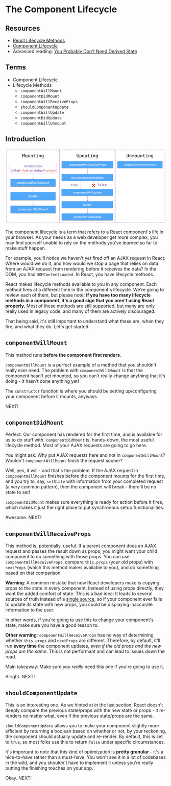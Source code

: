 # The Component Lifecycle

## Resources

* [React Lifecycle Methods](https://engineering.musefind.com/react-lifecycle-methods-how-and-when-to-use-them-2111a1b692b1)
* [Component Lifecycle](https://www.tutorialspoint.com/reactjs/reactjs_component_life_cycle.htm)
* Advanced reading: [You Probably Don't Need Derived State](https://reactjs.org/blog/2018/06/07/you-probably-dont-need-derived-state.html)

## Terms

* Component Lifecycle
* Lifecycle Methods
  - `componentWillMount`
  - `componentDidMount`
  - `componentWillReceiveProps`
  - `shouldComponentUpdate`
  - `componentWillUpdate`
  - `componentDidUpdate`
  - `componentWillUnmount`

## Introduction

![lifecycle](./assets/component_lifecycle.png)

The component lifecycle is a term that refers to a React component's life in your browser. As your needs as a web developer get more complex, you may find yourself unable to rely on the methods you've learned so far to make stuff happen.

For example, you'll notice we haven't yet fired off an AJAX request in React. Where would we do it, and how would we stop a page that relies on data from an AJAX request from rendering before it receives the data? In the DOM, you had `DOMContentLoaded`. In React, you have lifecycle methods.

React makes lifecycle methods available to you in any component. Each method fires at a different time in the component's lifecycle. We're going to review each of them, but please note: **if you have too many lifecycle methods in a component, it's a good sign that you aren't using React properly.** Most of these methods are still supported, but many are only really used in legacy code, and many of them are actively discouraged.

That being said, it's still important to understand what these are, when they fire, and what they do. Let's get started.

## `componentWillMount`

This method runs **before the component first renders**.

`componentWillMount` is a perfect example of a method that you shouldn't really ever need. The problem with `componentWillMount` is that the component hasn't yet mounted, so you can't really change anything that it's doing - it hasn't done anything yet!

The `constructor` function is where you should be setting up/configuring your component before it mounts, anyways.

NEXT!

## `componentDidMount`

Perfect. Our component has rendered for the first time, and is available for us to do stuff with. `componentDidMount` is, hands-down, the most useful lifecycle method. Most of your AJAX requests are going to go here.

You might ask: Why put AJAX requests here and not in `componentWillMount`? Wouldn't `componentWillMount` finish the request sooner?

Well, yes, it will - and that's the problem. If the AJAX request in `componentWillMount` finishes before the component mounts for the first time, and you try to, say, `setState` with information from your completed request (a very common pattern), then the component will break - there'll be no state to set!

`componentDidMount` makes sure everything is ready for action before it fires, which makes it just the right place to put synchronous setup functionalities.

Awesome. NEXT!

## `componentWillReceiveProps`

This method is, potentially, useful. If a parent component does an AJAX request and passes the result down as props, you might want your child component to do something with those props. You can use `componentWillReceiveProps`, compare `this.props` (your old props) with `nextProps` (which this method makes available to you), and do something based on that comparison.

**Warning**: A common mistake that new React developers make is copying props to the state in every component. Instead of using props directly, they want the added comfort of state. This is a bad idea: It leads to several sources of truth instead of a [single source](https://en.wikipedia.org/wiki/Single_source_of_truth), so if your component ever fails to update its state with new props, you could be displaying inaccurate information to the user.

In other words, if you're going to use this to change your component's state, make sure you have a good reason to.

**Other warning**: `componentWillReceiveProps` has no way of determining whether `this.props` and `nextProps` are different. Therefore, by default, it'll run **every time** the component updates, *even if the old props and the new props are the same*. This is not performant and can lead to issues down the road.

Main takeaway: Make sure you *really* need this one if you're going to use it.

Alright. NEXT!

## `shouldComponentUpdate`

This is an interesting one. As we hinted at in the last section, React doesn't deeply compare the previous state/props with the new state or props - it re-renders no matter what, even if the previous state/props are the same.

`shouldComponentUpdate` allows you to make your component slightly more efficient by returning a boolean based on whether or not, by your reckoning, the component should actually update and re-render. By default, this is set to `true`, so most folks use this to return `false` under specific circumstances.

It's important to note that this kind of optimization is **pretty granular** - it's a nice-to-have rather than a must-have. You won't see it in a lot of codebases in the wild, and you shouldn't have to implement it unless you're really putting the finishing touches on your app.

Okay. NEXT!

##
